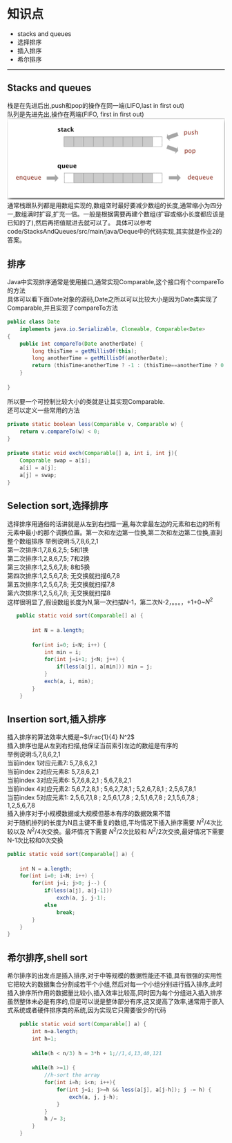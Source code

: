 # 知识点
- stacks and queues
- 选择排序
- 插入排序
- 希尔排序

- ---
## Stacks and queues
栈是在先进后出,push和pop的操作在同一端(LIFO,last in first out)  
队列是先进先出,操作在两端(FIFO, first in first out)
 ![](images/01.png)  
 通常栈跟队列都是用数组实现的,数组空时最好要减少数组的长度,通常缩小为四分一,数组满时扩容,扩充一倍。一般是根据需要再建个数组(扩容或缩小长度都应该是已知的了),然后再把值赋进去就可以了。
 具体可以参考code/StacksAndQueues/src/main/java/Deque中的代码实现,其实就是作业2的答案。
## 排序
Java中实现排序通常是使用接口,通常实现Comparable,这个接口有个compareTo的方法  
具体可以看下面Date对象的源码,Date之所以可以比较大小是因为Date类实现了Comparable,并且实现了compareTo方法

```java
public class Date
    implements java.io.Serializable, Cloneable, Comparable<Date>
{
    public int compareTo(Date anotherDate) {
        long thisTime = getMillisOf(this);
        long anotherTime = getMillisOf(anotherDate);
        return (thisTime<anotherTime ? -1 : (thisTime==anotherTime ? 0 : 1));
    }

}

```
所以要一个可控制比较大小的类就是让其实现Comparable.  
还可以定义一些常用的方法
```java
private static boolean less(Comparable v, Comparable w) {
    return v.compareTo(w) < 0;
}

private static void exch(Comparable[] a, int i, int j){
    Comparable swap = a[i];
    a[i] = a[j];
    a[j] = swap;
}

```
## Selection sort,选择排序
选择排序用通俗的话讲就是从左到右扫描一遍,每次拿最左边的元素和右边的所有元素中最小的那个调换位置。第一次和左边第一位换,第二次和左边第二位换,直到整个数组排序
举例说明:5,7,8,6,2,1  
第一次排序:1,7,8,6,2,5; 5和1换  
第二次排序:1,2,8,6,7,5; 7和2换  
第三次排序:1,2,5,6,7,8; 8和5换  
第四次排序:1,2,5,6,7,8; 无交换就扫描6,7,8  
第五次排序:1,2,5,6,7,8; 无交换就扫描7,8  
第六次排序:1,2,5,6,7,8; 无交换就扫描8  
这样很明显了,假设数组长度为N,第一次扫描N-1，第二次N-2，。。。，+1+0~$N^2$  
```java
   public static void sort(Comparable[] a) {

        int N = a.length;

        for(int i=0; i<N; i++) {
            int min = i;
            for(int j=i+1; j<N; j++) {
                if(less(a[j], a[min])) min = j;
            }
            exch(a, i, min);
        }
    }
```
## Insertion sort,插入排序  
插入排序的算法效率大概是~$\frac{1}{4} N^2$  
插入排序也是从左到右扫描,他保证当前索引左边的数组是有序的  
举例说明:5,7,8,6,2,1  
当前index 1对应元素7: 5,7,8,6,2,1  
当前index 2对应元素8: 5,7,8,6,2,1  
当前index 3对应元素6: 5,7,6,8,2,1 ; 5,6,7,8,2,1  
当前index 4对应元素2: 5,6,7,2,8,1 ; 5,6,2,7,8,1 ; 5,2,6,7,8,1 ; 2,5,6,7,8,1  
当前index 5对应元素1: 2,5,6,7,1,8 ; 2,5,6,1,7,8 ; 2,5,1,6,7,8 ; 2,1,5,6,7,8 ; 1,2,5,6,7,8  
插入排序对于小规模数据或大规模但基本有序的数据效果不错  
对于随机排列的长度为N且主键不重复的数组,平均情况下插入排序需要$~N^2/4$次比较以及$~N^2/4$次交换。最坏情况下需要$~N^2/2$次比较和$~N^2/2$次交换,最好情况下需要N-1次比较和0次交换
```java
public static void sort(Comparable[] a) {

    int N = a.length;
    for(int i=0; i<N; i++) {
        for(int j=i; j>0; j--) {
            if(less(a[j], a[j-1]))
                exch(a, j, j-1);
            else
                break;
        }
    }
}
```
## 希尔排序,shell sort  
希尔排序的出发点是插入排序,对于中等规模的数据性能还不错,具有很强的实用性  
它把较大的数据集合分割成若干个小组,然后对每一个小组分别进行插入排序,此时插入排序所作用的数据量比较小,插入效率比较高,同时因为每个分组进入插入排序虽然整体未必是有序的,但是可以说是整体部分有序,这又提高了效率,通常用于嵌入式系统或者硬件排序类的系统,因为实现它只需要很少的代码
```java
    public static void sort(Comparable[] a) {
        int n=a.length;
        int h=1;

        while(h < n/3) h = 3*h + 1;//1,4,13,40,121

        while(h >=1) {
            //h-sort the array
            for(int i=h; i<n; i++){
                for(int j=i; j>=h && less(a[j], a[j-h]); j -= h) {
                    exch(a, j, j-h);
                }
            }
            h /= 3;
        }
    }
```